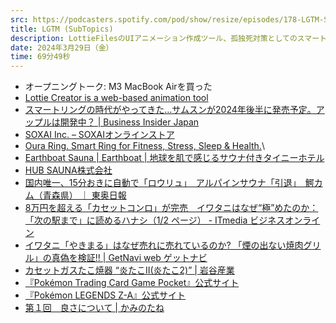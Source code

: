 ```yaml
---
src: https://podcasters.spotify.com/pod/show/resize/episodes/178-LGTM-SubTopics-e2hm5rr
title: LGTM (SubTopics)
description: LottieFilesのUIアニメーション作成ツール、孤独死対策としてのスマートリング、空気循環を考えたサウナ小屋やストーブ、イワタニのカセットコンロ、ポケモンカードアプリなど最近気になったサブトピックスを話しました。
date: 2024年3月29日（金）
time: 69分49秒
---
```


- オープニングトーク: M3 MacBook Airを買った
- [Lottie Creator is a web-based animation tool](https://lottiefiles.com/lottie-creator)
- [スマートリングの時代がやってきた…サムスンが2024年後半に発売予定。アップルは開発中？ | Business Insider Japan](https://www.businessinsider.jp/post-283354)
- [SOXAI Inc. – SOXAIオンラインストア](https://soxai.co.jp/)
- [Oura Ring. Smart Ring for Fitness, Stress, Sleep & Health.](https://ouraring.com/ja)\
- [Earthboat Sauna | Earthboat | 地球を肌で感じるサウナ付きタイニーホテル](https://earthboat.jp/sauna/)
- [HUB SAUNA株式会社](https://hub-sauna.co.jp/brand-saunum)
- [国内唯一、15分おきに自動で「ロウリュ」　アルパインサウナ「引退」　鰐カム（青森県） ｜ 東奥日報](https://nordot.app/1139033216412041551?c=113147194022725109)
- [8万円を超える「カセットコンロ」が完売　イワタニはなぜ“極”めたのか：「次の駅まで」に読めるハナシ（1/2 ページ） - ITmedia ビジネスオンライン](https://www.itmedia.co.jp/business/articles/2403/10/news029.html)
- [イワタニ「やきまる」はなぜ売れに売れているのか? 「煙の出ない焼肉グリル」の真偽を検証!! | GetNavi web ゲットナビ](https://getnavi.jp/homeappliances/67526/)
- [カセットガスたこ焼器 “炎たこII(炎たこ2)” | 岩谷産業](https://www.iwatani.co.jp/jpn/consumer/products/cg/grill/cb-etk-2/)
- [『Pokémon Trading Card Game Pocket』公式サイト](https://www.pokemon.co.jp/ex/pokemon_tcg_pocket/ja/)
- [『Pokémon LEGENDS Z-A』公式サイト](https://www.pokemon.co.jp/ex/legends_z-a/ja/)
- [第１回　良さについて | かみのたね](http://www.kaminotane.com/2024/03/05/25480/)
